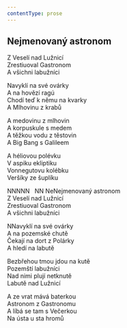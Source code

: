 ```yaml
---
contentType: prose
---
```


## Nejmenovaný astronom

Z Veselí nad Lužnicí  
Zrestiuoval Gastronom  
A všichni labužníci

Navyklí na své ovárky  
A na hovězí ragú  
Chodí teď k němu na kvarky  
A Mlhovinu z krabů

A medovinu z mlhovin  
A korpuskule s medem  
A těžkou vodu z těstovin  
A Big Bang s Galileem

A héliovou polévku  
V aspiku ekliptiku  
Vonnegutovu kolébku  
Veršíky ze šuplíku

NNNNN   NN NeNejmenovaný astronom  
Z Veselí nad Lužnicí  
Zrestiuoval Gastronom  
A všichni labužníci

NNavyklí na své ovárky  
A na pozemské chutě  
Čekají na dort z Polárky  
A hledí na labutě

Bezbřehou tmou jdou na kutě  
Pozemští labužníci  
Nad nimi plují netknutě  
Labutě nad Lužnicí

A ze vrat mává baterkou  
Astronom z Gastronomu  
A líbá se tam s Večerkou  
Na ústa u sta hromů
